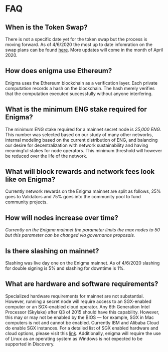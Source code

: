 # FAQ

## When is the Token Swap?

There is not a specific date yet for the token swap but the process is moving forward. As of 4/6/2020 the most up to date infomration on the swap plans can be found [here](https://explorer.scrt.cashmaney.com/proposals/4). More updates will come in the month of April 2020.

## How does enigma use Ethereum?
Enigma uses the Ethereum blockchain as a verification layer. Each private computation records a hash on the blockchain. The hash merely verifies that the computation executed successfully without anyone interfering.

## What is the minimum ENG stake required for Enigma?
The minimum ENG stake required for a mainnet secret node is *25,000 ENG*. This number was selected based on our study of many other networks, internal modeling based on the current distribution of ENG, and balancing our desire for decentralization with network sustainability and having meaningful stakes for node operators. This minimum threshold will however be reduced over the life of the network.

## What will block rewards and network fees look like on Enigma?

Currently network rewards on the Enigma mainnet are split as follows, 25% goes to Validators and 75% goes into the community pool to fund community projects.

## How will nodes increase over time?

*Currently on the Enigma mainnet the parameter limits the max nodes to 50 but this parameter can be changed via governance proposals.*

## Is there slashing on mainnet?

Slashing was live day one on the Enigma mainnet. As of 4/6/2020 slashing for double signing is 5% and slashing for downtime is 1%.

## What are hardware and software requirements?

Specialized hardware requirements for mainnet are not substantial. However, running a secret node will require access to an SGX-enabled computer or an SGX-enabled cloud operator. Any 6th Generation Intel Processor (Skylake) after Q3 of 2015 should have this capability. However, this may or may not be enabled by the BIOS — for example, SGX in Mac computers is not and cannot be enabled. Currently IBM and Alibaba Cloud do enable SGX instances. For a detailed list of SGX enabled hardware and cloud options, please visit this [link](https://github.com/ayeks/SGX-hardware). Additionally, enigma will require the use of Linux as an operating system as Windows is not expected to be supported in Discovery.
